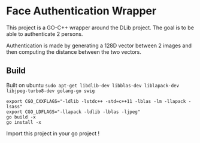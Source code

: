 # Face Authentication Wrapper

This project is a GO-C++ wrapper around the DLib project.
The goal is to be able to authenticate 2 persons.

Authentication is made by generating a 128D vector between 2 images and then computing the distance between the two vectors.


## Build
Built on ubuntu
```sudo apt-get libdlib-dev libblas-dev liblapack-dev libjpeg-turbo8-dev golang-go swig```


```
export CGO_CXXFLAGS="-ldlib -lstdc++ -std=c++11 -lblas -lm -llapack -lsass"
export CGO_LDFLAGS="-llapack -ldlib -lblas -ljpeg"
go build -x
go install -x
```

Import this project in your go project !